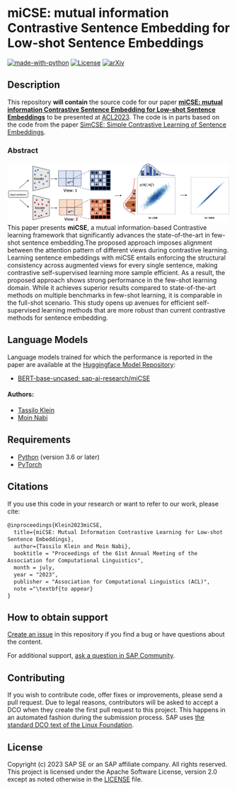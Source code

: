 # miCSE: mutual information Contrastive Sentence Embedding for Low-shot Sentence Embeddings
[![made-with-python](https://img.shields.io/badge/Made%20with-Python-red.svg)](#python)
[![License](https://img.shields.io/badge/License-Apache%202.0-blue.svg)](https://opensource.org/licenses/Apache-2.0)
[![arXiv](https://img.shields.io/badge/arXiv-2109.05105-29d634.svg)](https://arxiv.org/abs/2211.04928)


## Description
This repository **will contain** the source code for our paper [**miCSE: mutual information Contrastive Sentence Embedding for Low-shot Sentence Embeddings**](https://arxiv.org/abs/2211.04928) to be presented at [ACL2023](https://2023.aclweb.org/). The code is in parts based on the code from the paper [SimCSE: Simple Contrastive Learning of Sentence Embeddings](https://github.com/princeton-nlp/SimCSE).

### Abstract
![Schematic Illustration of miCSE](https://github.com/SAP-samples/acl2023-micse/blob/96c833426b637fc35ca071dc62dfd89e96aee08c/images/ami_pipeline.png)
This paper presents **miCSE**, a mutual information-based Contrastive learning framework that significantly advances the state-of-the-art in few-shot sentence embedding.The proposed approach imposes alignment between the attention pattern of different views during contrastive learning. Learning sentence embeddings with miCSE entails enforcing the structural consistency across augmented views for every single sentence, making contrastive self-supervised learning more sample efficient. As a result, the proposed approach shows strong performance in the few-shot learning domain. While it achieves superior results compared to state-of-the-art methods on multiple benchmarks in few-shot learning, it is comparable in the full-shot scenario.
This study opens up avenues for efficient self-supervised learning methods that are more robust than current contrastive methods for sentence embedding.


## Language Models

Language models trained for which the performance is reported in the paper are available at the [Huggingface Model Repository](https://huggingface.co/models):
 - [BERT-base-uncased: sap-ai-research/miCSE](https://huggingface.co/sap-ai-research/miCSE)

#### Authors:
 - [Tassilo Klein](https://tjklein.github.io/)
 - [Moin Nabi](https://moinnabi.github.io/)

## Requirements
- [Python](https://www.python.org/) (version 3.6 or later)
- [PyTorch](https://pytorch.org/)


## Citations
If you use this code in your research or want to refer to our work, please cite:

```
@inproceedings{Klein2023miCSE,
  title={miCSE: Mutual Information Contrastive Learning for Low-shot Sentence Embeddings},
  author={Tassilo Klein and Moin Nabi},
  booktitle = "Proceedings of the 61st Annual Meeting of the Association for Computational Linguistics",
  month = july,
  year = "2023",
  publisher = "Association for Computational Linguistics (ACL)",
  note ="\textbf{to appear}
}
```

## How to obtain support
[Create an issue](https://github.com/SAP-samples/<repository-name>/issues) in this repository if you find a bug or have questions about the content.
 
For additional support, [ask a question in SAP Community](https://answers.sap.com/questions/ask.html).

## Contributing
If you wish to contribute code, offer fixes or improvements, please send a pull request. Due to legal reasons, contributors will be asked to accept a DCO when they create the first pull request to this project. This happens in an automated fashion during the submission process. SAP uses [the standard DCO text of the Linux Foundation](https://developercertificate.org/).

## License
Copyright (c) 2023 SAP SE or an SAP affiliate company. All rights reserved. This project is licensed under the Apache Software License, version 2.0 except as noted otherwise in the [LICENSE](LICENSES/Apache-2.0.txt) file.
